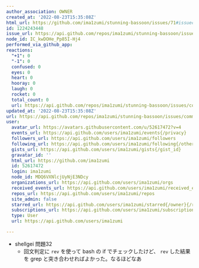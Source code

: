 ```yaml
---
author_association: OWNER
created_at: '2022-08-23T15:35:08Z'
html_url: https://github.com/ima1zumi/stunning-bassoon/issues/71#issuecomment-1224243448
id: 1224243448
issue_url: https://api.github.com/repos/ima1zumi/stunning-bassoon/issues/71
node_id: IC_kwDOHe_Pp85I-Hj4
performed_via_github_app: 
reactions:
  "+1": 0
  "-1": 0
  confused: 0
  eyes: 0
  heart: 0
  hooray: 0
  laugh: 0
  rocket: 0
  total_count: 0
  url: https://api.github.com/repos/ima1zumi/stunning-bassoon/issues/comments/1224243448/reactions
updated_at: '2022-08-23T15:35:08Z'
url: https://api.github.com/repos/ima1zumi/stunning-bassoon/issues/comments/1224243448
user:
  avatar_url: https://avatars.githubusercontent.com/u/52617472?v=4
  events_url: https://api.github.com/users/ima1zumi/events{/privacy}
  followers_url: https://api.github.com/users/ima1zumi/followers
  following_url: https://api.github.com/users/ima1zumi/following{/other_user}
  gists_url: https://api.github.com/users/ima1zumi/gists{/gist_id}
  gravatar_id: ''
  html_url: https://github.com/ima1zumi
  id: 52617472
  login: ima1zumi
  node_id: MDQ6VXNlcjUyNjE3NDcy
  organizations_url: https://api.github.com/users/ima1zumi/orgs
  received_events_url: https://api.github.com/users/ima1zumi/received_events
  repos_url: https://api.github.com/users/ima1zumi/repos
  site_admin: false
  starred_url: https://api.github.com/users/ima1zumi/starred{/owner}{/repo}
  subscriptions_url: https://api.github.com/users/ima1zumi/subscriptions
  type: User
  url: https://api.github.com/users/ima1zumi

---
```

- shellgei 問題32
    - 回文判定に `rev` を使って bash の if でチェックしたけど、 `rev` した結果を grep と突き合わせればよかった。なるほどなあ